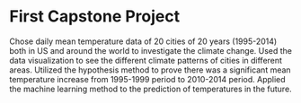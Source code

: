 # First Capstone Project
Chose daily mean temperature data of 20 cities of 20 years (1995-2014) both in US and around the world to investigate the climate change.
Used the data visualization to see the different climate patterns of cities in different areas.
Utilized the hypothesis method to prove there was a significant mean temperature increase from 1995-1999 period to 2010-2014 period.
Applied the machine learning method to the prediction of temperatures in the future.

